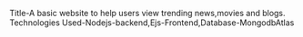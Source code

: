 Title-A basic website to help users view trending news,movies and blogs.
Technologies Used-Nodejs-backend,Ejs-Frontend,Database-MongodbAtlas

